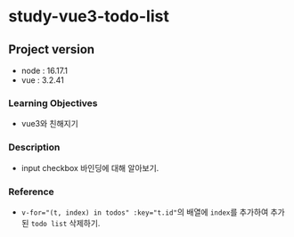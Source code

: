 # study-vue3-todo-list

## Project version

- node : 16.17.1
- vue : 3.2.41

### Learning Objectives

- vue3와 친해지기

### Description

- input checkbox 바인딩에 대해 알아보기.

### Reference

- `v-for="(t, index) in todos" :key="t.id"`의 배열에 `index`를 추가하여 추가된 `todo list` 삭제하기.
